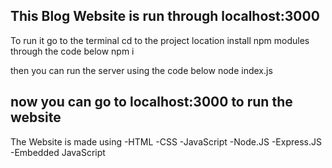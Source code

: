This Blog Website is run through localhost:3000
---------------------------------------------------------------------
To run it go to the terminal
cd to the project location
install npm modules through the code below
npm i 

then you can run the server using the code below
node index.js

now you can go to localhost:3000 to run the website
---------------------------------------------------------------------

The Website is made using
-HTML
-CSS
-JavaScript
-Node.JS
-Express.JS
-Embedded JavaScript
